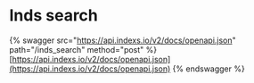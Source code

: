 # Inds search

{% swagger src="https://api.indexs.io/v2/docs/openapi.json" path="/inds_search" method="post" %}
[https://api.indexs.io/v2/docs/openapi.json](https://api.indexs.io/v2/docs/openapi.json)
{% endswagger %}
